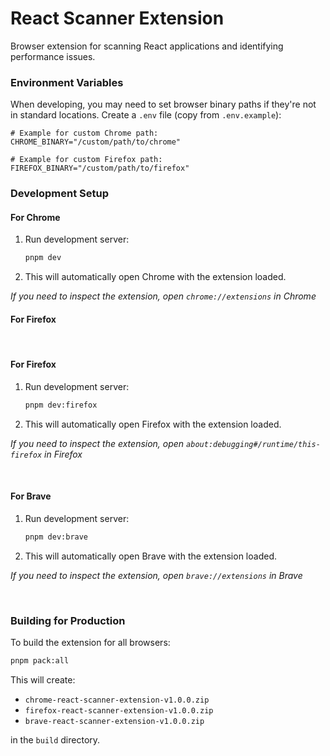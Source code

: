 # React Scanner Extension

Browser extension for scanning React applications and identifying performance issues.


### Environment Variables

When developing, you may need to set browser binary paths if they're not in standard locations. Create a `.env` file (copy from `.env.example`):

```env
# Example for custom Chrome path:
CHROME_BINARY="/custom/path/to/chrome"

# Example for custom Firefox path:
FIREFOX_BINARY="/custom/path/to/firefox"
```

### Development Setup
#### For Chrome
1. Run development server:
   ```bash
   pnpm dev
   ```
3. This will automatically open Chrome with the extension loaded.

<i>If you need to inspect the extension, open `chrome://extensions` in Chrome</i>
#### For Firefox

<br />

#### For Firefox
1. Run development server:
   ```bash
   pnpm dev:firefox
   ```
2. This will automatically open Firefox with the extension loaded.

<i>If you need to inspect the extension, open `about:debugging#/runtime/this-firefox` in Firefox</i>

<br />

#### For Brave

1. Run development server:
   ```bash
   pnpm dev:brave
   ```

2. This will automatically open Brave with the extension loaded.

<i>If you need to inspect the extension, open `brave://extensions` in Brave</i>

<br />

### Building for Production

To build the extension for all browsers:

```bash
pnpm pack:all
```

This will create:
- `chrome-react-scanner-extension-v1.0.0.zip`
- `firefox-react-scanner-extension-v1.0.0.zip`
- `brave-react-scanner-extension-v1.0.0.zip`

in the `build` directory.
